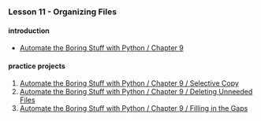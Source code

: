 ### Lesson 11 - Organizing Files
#### introduction
- [Automate the Boring Stuff with Python / Chapter 9](https://automatetheboringstuff.com/chapter9/)
#### practice projects
1. [Automate the Boring Stuff with Python / Chapter 9 / Selective Copy](https://automatetheboringstuff.com/chapter9/)
2. [Automate the Boring Stuff with Python / Chapter 9 / Deleting Unneeded Files](https://automatetheboringstuff.com/chapter9/)
2. [Automate the Boring Stuff with Python / Chapter 9 / Filling in the Gaps](https://automatetheboringstuff.com/chapter9/)
